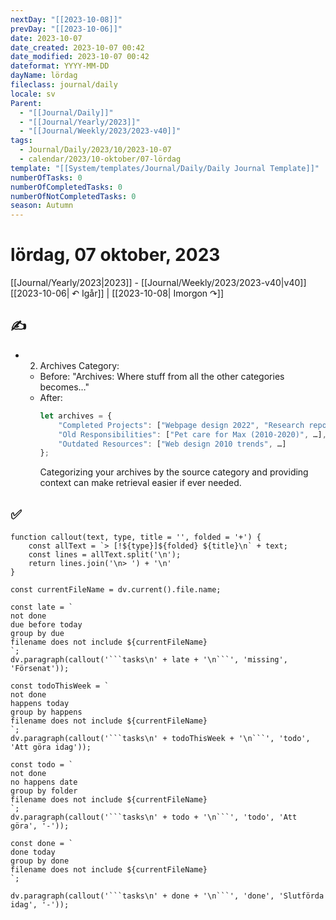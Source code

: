 ```yaml
---
nextDay: "[[2023-10-08]]"
prevDay: "[[2023-10-06]]"
date: 2023-10-07
date_created: 2023-10-07 00:42
date_modified: 2023-10-07 00:42
dateformat: YYYY-MM-DD
dayName: lördag
fileclass: journal/daily
locale: sv
Parent:
  - "[[Journal/Daily]]"
  - "[[Journal/Yearly/2023]]"
  - "[[Journal/Weekly/2023/2023-v40]]"
tags:
  - Journal/Daily/2023/10/2023-10-07
  - calendar/2023/10-oktober/07-lördag
template: "[[System/templates/Journal/Daily/Daily Journal Template]]"
numberOfTasks: 0
numberOfCompletedTasks: 0
numberOfNotCompletedTasks: 0
season: Autumn
---
```

# lördag, 07 oktober, 2023

<i data-timeline="280"></i>
[[Journal/Yearly/2023|2023]] - [[Journal/Weekly/2023/2023-v40|v40]]
[[2023-10-06| ↶ Igår]] | [[2023-10-08| Imorgon ↷]]

## ✍️

- 2. Archives Category:
   - Before: "Archives: Where stuff from all the other categories becomes…"
   - After: 
     ```js
     let archives = {
         "Completed Projects": ["Webpage design 2022", "Research report 2021", …],
         "Old Responsibilities": ["Pet care for Max (2010-2020)", …],
         "Outdated Resources": ["Web design 2010 trends", …]
     };
     ```
     Categorizing your archives by the source category and providing context can make retrieval easier if ever needed.

## ✅

````dataviewjs
function callout(text, type, title = '', folded = '+') {
    const allText = `> [!${type}]${folded} ${title}\n` + text;
    const lines = allText.split('\n');
    return lines.join('\n> ') + '\n'
}

const currentFileName = dv.current().file.name;

const late = `
not done
due before today
group by due
filename does not include ${currentFileName}
`;
dv.paragraph(callout('```tasks\n' + late + '\n```', 'missing', 'Försenat'));

const todoThisWeek = `
not done
happens today
group by happens
filename does not include ${currentFileName}
`;
dv.paragraph(callout('```tasks\n' + todoThisWeek + '\n```', 'todo', 'Att göra idag'));

const todo = `
not done
no happens date
group by folder
filename does not include ${currentFileName}
`;
dv.paragraph(callout('```tasks\n' + todo + '\n```', 'todo', 'Att göra', '-'));

const done = `
done today
group by done
filename does not include ${currentFileName}
`;

dv.paragraph(callout('```tasks\n' + done + '\n```', 'done', 'Slutförda idag', '-'));
````
